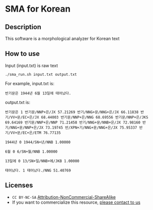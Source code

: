 # SMA for Korean

## Description

This software is a morphological analyzer for Korean text

## How to use

Input (input.txt) is raw text

```
./sma_run.sh input.txt output.txt
```

For example, input.txt is:

```
반기문은 1944년 6월 13일에 태어났다.
```

output.txt is:

```
반기문은 1 반기문/NNP+은/JX 57.21269 반기/NNG+문/NNG+은/JX 66.11838 반기/VV+문/EC+은/JX 68.44003 반기문/NNP+은/NNG 68.69556 반기문/NNP+은/JKS 69.64169 반기문/NNP+은/NNP 71.21458 반기/NNG+문/NNB+은/JX 72.98160 반기/NNG+문/NNP+은/JX 73.19745 반/XPN+기/NNG+문/NNG+은/JX 75.95337 반기/VV+문/EC+은/ETM 76.77135

1944년 0 1944/SN+년/NNB 1.00000

6월 0 6/SN+월/NNB 1.00000

13일에 0 13/SN+일/NNB+에/JKB 1.00000

태어났다. 1 태어났다./NNG 51.40769
```


## Licenses

* `CC BY-NC-SA` [Attribution-NonCommercial-ShareAlike](https://creativecommons.org/licenses/by-nc-sa/2.0/)
* If you want to commercialize this resource, [please contact to us](http://mrlab.kaist.ac.kr/contact)

